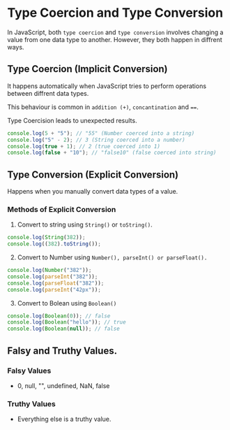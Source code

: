 # Type Coercion and Type Conversion

In JavaScript, both `type coercion` and `type conversion` involves changing a value from one data type to another. However, they both happen in diffrent ways.

## Type Coercion (Implicit Conversion)

It happens automatically when JavaScript tries to perform operations between diffrent data types.

This behaviour is common in `addition (+)`, `concantination` and `==`.

Type Coercision leads to unexpected results.

```js
console.log(5 + "5"); // "55" (Number coerced into a string)
console.log("5" - 2); // 3 (String coerced into a number)
console.log(true + 1); // 2 (true coerced into 1)
console.log(false + "10"); // "false10" (false coerced into string)
```

## Type Conversion (Explicit Conversion)

Happens when you manually convert data types of a value.

### Methods of Explicit Conversion

1. Convert to string using `String()` or `toString()`.

```js
console.log(String(382));
console.log((382).toString());
```

2. Convert to Number using `Number(), parseInt() or parseFloat().`

```js
console.log(Number("382"));
console.log(parseInt("382"));
console.log(parseFloat("382"));
console.log(parseInt("42px"));
```

3. Convert to Bolean using `Boolean()`

```js
console.log(Boolean(0)); // false
console.log(Boolean("hello")); // true
console.log(Boolean(null)); // false
```

## Falsy and Truthy Values.

### Falsy Values

- 0, null, "", undefined, NaN, false

### Truthy Values

- Everything else is a truthy value.
